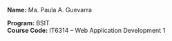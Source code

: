 **Name:** Ma. Paula A. Guevarra

**Program:** BSIT  
**Course Code:** IT6314 – Web Application Development 1
